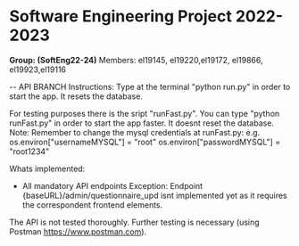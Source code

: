 # Software Engineering Project 2022-2023

**Group: (SoftEng22-24)**
Members: el19145, el19220,el19172, el19866, el19923,el19116 
  
-- API BRANCH 
Instructions:
Type at the terminal "python run.py" in order to start the app.
It resets the database.

For testing purposes there is the sript "runFast.py".
You can type "python runFast.py" in order to start the app faster.
It doesnt reset the database.
Note: Remember to change the mysql credentials at runFast.py:
 e.g.   os.environ["usernameMYSQL"] = "root"
        os.environ["passwordMYSQL"] = "root1234"

Whats implemented:
- All mandatory API endpoints 
Exception: Endpoint {baseURL}/admin/questionnaire_upd
isnt implemented yet as it requires the correspondent 
frontend elements.

The API is not tested thoroughly. 
Further testing is necessary 
(using Postman https://www.postman.com).
